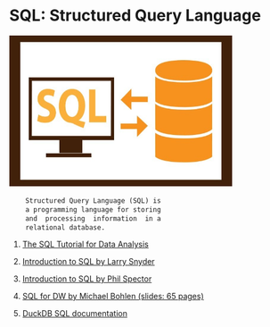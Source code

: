 # SQL: Structured Query Language

<img src="./sql_image.jpeg" alt="sql" width="400" height="270">

		Structured Query Language (SQL) is 
		a programming language for storing 
		and  processing  information  in a 
		relational database.

1. [The SQL Tutorial for Data Analysis](https://mode.com/sql-tutorial/introduction-to-sql)

2. [Introduction to SQL by Larry Snyder](./introduction_to_SQL_by_Larry_Snyder.pdf)

3. [Introduction to SQL by Phil Spector](./introduction_to_SQL_by_Phil_Spector.pdf)

4. [SQL for DW by Michael Bohlen (slides: 65 pages)](./sql_for_DW_by_Michael_Bohlen_slides_65_pages.pdf)

5. [DuckDB SQL documentation](https://duckdb.org/docs/sql/introduction)

